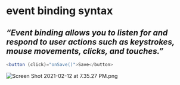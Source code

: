 # event binding syntax

## *“Event binding allows you to listen for and respond to user actions such as keystrokes, mouse movements, clicks, and touches.”*

```typescript
<button (click)="onSave()">Save</button>
```

![Screen Shot 2021-02-12 at 7.35.27 PM.png](https://res.craft.do/user/full/35b7910a-02c9-b6ae-7bc0-106a5eab9e46/doc/9F40D5A2-713D-4D37-80D9-AC43E9506525/B7BCF8A8-A8C2-4462-A2AD-64841FD043F2_2)

